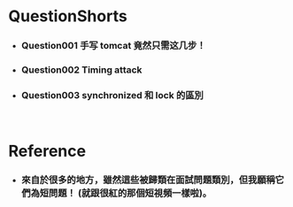 QuestionShorts
=====
* ### Question001 手写 tomcat 竟然只需这几步！
* ### Question002 Timing attack
* ### Question003 synchronized 和 lock 的區別
<br />

Reference
=====
* ### 來自於很多的地方，雖然這些被歸類在面試問題類別，但我願稱它們為短問題！ (就跟很紅的那個短視頻一樣啦)。
<br />

